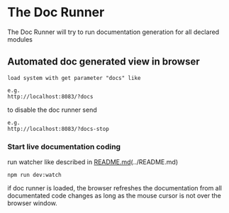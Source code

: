 # The Doc Runner

The Doc Runner will try to run documentation generation for all declared modules

## Automated doc generated view in browser

    load system with get parameter "docs" like
    
    e.g.
    http://localhost:8083/?docs
    
to disable the doc runner send

    e.g.
    http://localhost:8083/?docs-stop

### Start live documentation coding

run watcher like described in [README.md][readme](../README.md)

    npm run dev:watch

if doc runner is loaded, the browser refreshes the documentation
from all documentated code changes as long as the mouse cursor 
is not over the browser window.


[readme]: https://github.com/xeroxzone/equivalent-js/blob/master/README.md
